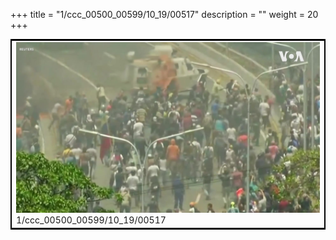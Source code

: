 +++
title = "1/ccc_00500_00599/10_19/00517"
description = ""
weight = 20
+++

<table style="border:2px solid black;max-width:800px;max-height:800px;" 
><tr><td>
<img class="center-fit-jpg"
src="/jpg_/aaa_20190430_NxaOmWaI8sI_00516.jpg">
1/ccc_00500_00599/10_19/00517
</img></td></tr></table>
